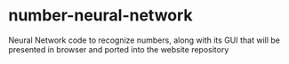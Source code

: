 # number-neural-network
Neural Network code to recognize numbers, along with its GUI that will be presented in browser and ported into the website repository
